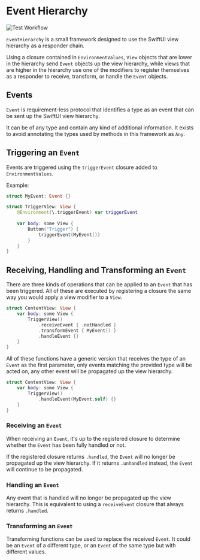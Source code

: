 # Event Hierarchy

![Test Workflow](https://github.com/EmilioPelaez/EventHierarchy/actions/workflows/Test.yml/badge.svg)

`EventHierarchy` is a small framework designed to use the SwiftUI view hierarchy as a responder chain.

Using a closure contained in `EnvironmentValues`, `View` objects that are lower in the hierarchy send `Event` objects up the view hierarchy, while views that are higher in the hierarchy use one of the modifiers to register themselves as a responder to receive, transform, or handle the `Event` objects.

## Events

`Event` is requirement-less protocol that identifies a type as an event that can be sent up the SwiftUI view hierarchy.

It can be of any type and contain any kind of additional information. It exists to avoid annotating the types used by methods in this framework as `Any`.

## Triggering an `Event`

Events are triggered using the `triggerEvent` closure added to `EnvironmentValues`.

Example:

```swift
struct MyEvent: Event {}

struct TriggerView: View {
	@Environment(\.triggerEvent) var triggerEvent
	
	var body: some View {
		Button("Trigger") {
			triggerEvent(MyEvent())
		}
	}
}
```

## Receiving, Handling and Transforming an `Event`

There are three kinds of operations that can be applied to an `Event` that has been triggered. All of these are executed by registering a closure the same way you would apply a view modifier to a `View`.

```swift
struct ContentView: View {
	var body: some View {
		TriggerView()
			.receiveEvent { .notHandled }
			.transformEvent { MyEvent() }
			.handleEvent {}
	}
}
```

All of these functions have a generic version that receives the type of an `Event` as the first parameter, only events matching the provided type will be acted on, any other event will be propagated up the view hierarchy.

```swift
struct ContentView: View {
	var body: some View {
		TriggerView()
			.handleEvent(MyEvent.self) {}
	}
}
```

### Receiving an `Event`

When receiving an `Event`, it's up to the registered closure to determine whether the `Event` has been fully handled or not.

If the registered closure returns `.handled`, the `Event` will no longer be propagated up the view hierarchy.
If it returns `.unhandled` instead, the `Event` will continue to be propagated.

### Handling an `Event`

Any event that is handled will no longer be propagated up the view hierarchy. This is equivalent to using a `receiveEvent` closure that always returns `.handled`.

### Transforming an `Event`

Transforming functions can be used to replace the received `Event`. It could be an `Event` of a different type, or an `Event` of the same type but with different values.
